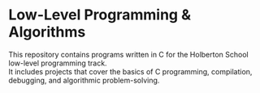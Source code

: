 # Low-Level Programming & Algorithms

This repository contains programs written in C for the Holberton School low-level programming track.  
It includes projects that cover the basics of C programming, compilation, debugging, and algorithmic problem-solving.

